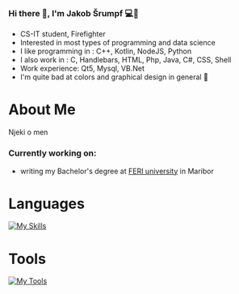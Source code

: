 ### Hi there 👋, I'm Jakob Šrumpf 💻🚒

- CS-IT student, Firefighter
- Interested in most types of programming and data science
- I like programming in : C++, Kotlin, NodeJS, Python
- I also work in : C, Handlebars, HTML, Php, Java, C#, CSS, Shell
- Work experience: Qt5, Mysql, VB.Net
- I'm quite bad at colors and graphical design in general 🎨

# About Me
Njeki o men
### Currently working on:
- writing my Bachelor's degree at [FERI university](https://feri.um.si/) in Maribor
# Languages
[![My Skills](https://skillicons.dev/icons?i=cpp,kotlin,nodejs,python,c,html,php,java,cs,css,qt,mysql,postgresql,dotnet,react,tailwind,js,ts,nextjs,tw )](https://skillicons.dev)
# Tools
[![My Tools](https://skillicons.dev/icons?i=androidstudio,arduino,atom,bash,discord,docker,git,github,idea,stackoverflow,vscode )](https://skillicons.dev)
<!--
**Kikanon/Kikanon** is a ✨ _special_ ✨ repository because its `README.md` (this file) appears on your GitHub profile.

Here are some ideas to get you started:

- 🔭 I’m currently working on ...
- 🌱 I’m currently learning ...
- 👯 I’m looking to collaborate on ...
- 🤔 I’m looking for help with ...
- 💬 Ask me about ...
- 📫 How to reach me: ...
- 😄 Pronouns: ...
- ⚡ Fun fact: ...
-->

